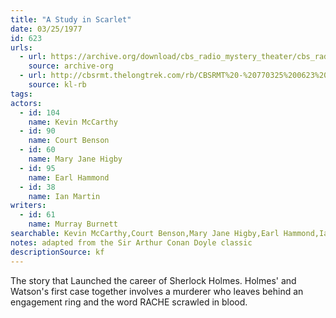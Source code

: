 ```yaml
---
title: "A Study in Scarlet"
date: 03/25/1977
id: 623
urls: 
  - url: https://archive.org/download/cbs_radio_mystery_theater/cbs_radio_mystery_theater-0601-0650.zip/cbs_radio_mystery_theater-0601-0650%2Fcbsrmt_0623_a_study_in_scarlett.mp3
    source: archive-org
  - url: http://cbsrmt.thelongtrek.com/rb/CBSRMT%20-%20770325%200623%20A%20Study%20In%20Scarlet_WLNH-FM_rb.mp3
    source: kl-rb
tags: 
actors:  
  - id: 104
    name: Kevin McCarthy  
  - id: 90
    name: Court Benson  
  - id: 60
    name: Mary Jane Higby  
  - id: 95
    name: Earl Hammond  
  - id: 38
    name: Ian Martin
writers:  
  - id: 61
    name: Murray Burnett
searchable: Kevin McCarthy,Court Benson,Mary Jane Higby,Earl Hammond,Ian Martin Murray Burnett
notes: adapted from the Sir Arthur Conan Doyle classic
descriptionSource: kf
---
```

The story that Launched the career of Sherlock Holmes. Holmes' and Watson's first case together involves a murderer who leaves behind an engagement ring and the word RACHE scrawled in blood.